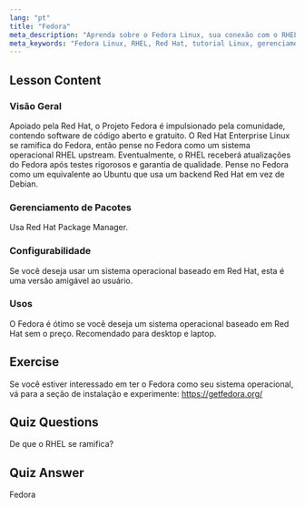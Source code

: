 ```yaml
---
lang: "pt"
title: "Fedora"
meta_description: "Aprenda sobre o Fedora Linux, sua conexão com o RHEL e o gerenciamento de pacotes. Descubra por que o Fedora é um ótimo sistema operacional gratuito baseado em Red Hat para iniciantes e desktops."
meta_keywords: "Fedora Linux, RHEL, Red Hat, tutorial Linux, gerenciamento de pacotes, Linux para iniciantes, guia Linux, sistema operacional gratuito"
---
```


## Lesson Content

### Visão Geral

Apoiado pela Red Hat, o Projeto Fedora é impulsionado pela comunidade, contendo software de código aberto e gratuito. O Red Hat Enterprise Linux se ramifica do Fedora, então pense no Fedora como um sistema operacional RHEL upstream. Eventualmente, o RHEL receberá atualizações do Fedora após testes rigorosos e garantia de qualidade. Pense no Fedora como um equivalente ao Ubuntu que usa um backend Red Hat em vez de Debian.

### Gerenciamento de Pacotes

Usa Red Hat Package Manager.

### Configurabilidade

Se você deseja usar um sistema operacional baseado em Red Hat, esta é uma versão amigável ao usuário.

### Usos

O Fedora é ótimo se você deseja um sistema operacional baseado em Red Hat sem o preço. Recomendado para desktop e laptop.

## Exercise

Se você estiver interessado em ter o Fedora como seu sistema operacional, vá para a seção de instalação e experimente: <https://getfedora.org/>

## Quiz Questions

De que o RHEL se ramifica?

## Quiz Answer

Fedora
